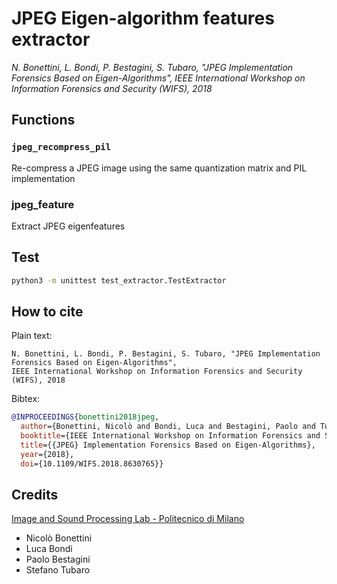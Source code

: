 # JPEG Eigen-algorithm features extractor
*N. Bonettini, L. Bondi, P. Bestagini, S. Tubaro,
"JPEG Implementation Forensics Based on Eigen-Algorithms",
IEEE International Workshop on Information Forensics and Security (WIFS),
2018*

## Functions

### `jpeg_recompress_pil`
Re-compress a JPEG image using the same quantization matrix and PIL implementation

### jpeg_feature
Extract JPEG eigenfeatures

## Test
```bash
python3 -m unittest test_extractor.TestExtractor
```

## How to cite
Plain text:
```
N. Bonettini, L. Bondi, P. Bestagini, S. Tubaro, "JPEG Implementation Forensics Based on Eigen-Algorithms", 
IEEE International Workshop on Information Forensics and Security (WIFS), 2018
```

Bibtex:
```bibtex
@INPROCEEDINGS{bonettini2018jpeg,
  author={Bonettini, Nicolò and Bondi, Luca and Bestagini, Paolo and Tubaro, Stefano},
  booktitle={IEEE International Workshop on Information Forensics and Security (WIFS)}, 
  title={{JPEG} Implementation Forensics Based on Eigen-Algorithms}, 
  year={2018},
  doi={10.1109/WIFS.2018.8630765}}
```

## Credits
[Image and Sound Processing Lab - Politecnico di Milano](http://ispl.deib.polimi.it/)
- Nicolò Bonettini
- Luca Bondi
- Paolo Bestagini
- Stefano Tubaro
